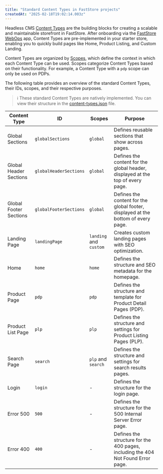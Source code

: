 ```yaml
---
title: "Standard Content Types in FastStore projects"
createdAt: "2025-02-18T19:02:14.003z"
---
```


Headless CMS [Content Types](https://developers.vtex.com/docs/guides/faststore/headless-cms-3-adding-content-types-and-sections#step-2-adding-content-types-to-the-headless-cms) are the building blocks for creating a scalable and maintainable storefront in FastStore. After onboarding via the [FastStore WebOps](https://developers.vtex.com/docs/guides/faststore/1-onboarding-overview) app, Content Types are pre-implemented in your starter store, enabling you to quickly build pages like Home, Product Listing, and Custom Landing.

Content Types are organized by [Scopes](https://developers.vtex.com/docs/guides/faststore/headless-cms-managing-content-with-scopes-and-requiredscopes#scopes), which define the context in which each Content Type can be used. Scopes categorize Content Types based on their functionality. For example, a Content Type with a `pdp` scope can only be used on PDPs.

The following table provides an overview of the standard Content Types, their IDs, scopes, and their respective purposes.

> ℹ These standard Content Types are natively implemented. You can view their structure in the [content-types.json](https://github.com/vtex/faststore/blob/main/packages/core/cms/faststore/content-types.json) file.

| **Content Type** | **ID** | **Scopes** | **Purpose** |
| ------------------------------- | -------- | --------------- | --------------- |
| Global Sections | `globalSections` | `global` | Defines reusable sections that show across pages. |
| Global Header Sections | `globalHeaderSections` | `global` | Defines the content for the global header, displayed at the top of every page. |
| Global Footer Sections | `globalFooterSections` | `global` | Defines the content for the global footer, displayed at the bottom of every page. |
| Landing Page | `landingPage` | `landing` and `custom` | Creates custom landing pages with SEO optimization. |
| Home | `home` | `home` | Defines the structure and SEO metadata for the homepage. |
| Product Page | `pdp` | `pdp` | Defines the structure and template for Product Detail Pages (PDP). |
| Product List Page | `plp` | `plp` | Defines the structure and settings for Product Listing Pages (PLP). |
| Search Page | `search` | `plp` and `search` | Defines the structure and settings for search results pages. |
| Login | `login` | - | Defines the structure for the login page. |
| Error 500 | `500` | - | Defines the structure for the 500 Internal Server Error page. |
| Error 400 | `400` | - | Defines the structure for the 400 pages, including the 404 Not Found Error page. |
